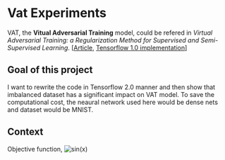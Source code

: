 # Vat Experiments

VAT, the **Vitual Adversarial Training** model, 
could be refered in _Virtual Adversarial Training: a Regularization Method for Supervised and Semi-Supervised Learning_. \[[Article](http://arxiv.org/abs/1704.03976), [Tensorflow 1.0 implementation](https://github.com/takerum/vat_tf)\]

## Goal of this project

I want to rewrite the code in Tensorflow 2.0 manner and then show that imbalanced dataset has a significant impact on VAT model. To save the computational cost, the neaural network used here would be dense nets and dataset would be MNIST.

## Context
Objective function, <img src="https://latex.codecogs.com/svg.latex?\ell(x_l;\theta)+\alpha\mathcal{R}" title="sin(x)" />
